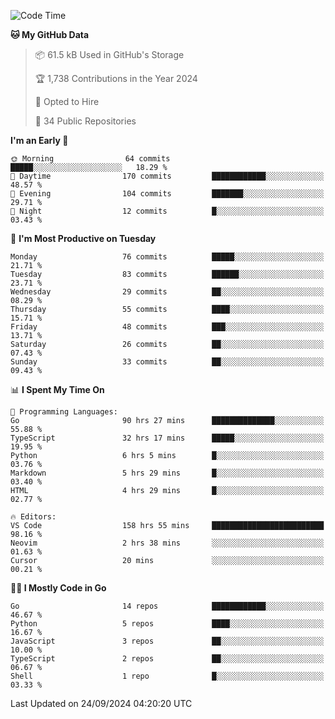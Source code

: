 <!--START_SECTION:thansetan-waka-->
![Code Time](http://img.shields.io/badge/Code%20Time-161%20hrs%2054%20mins-blue)

**🐱 My GitHub Data** 

> 📦 61.5 kB Used in GitHub's Storage 
 > 
> 🏆 1,738 Contributions in the Year 2024
 > 
> 💼 Opted to Hire
 > 
> 📜 34 Public Repositories 
 > 

**I'm an Early 🐤** 

```text
🌞 Morning                64 commits          █████░░░░░░░░░░░░░░░░░░░░   18.29 % 
🌆 Daytime                170 commits         ████████████░░░░░░░░░░░░░   48.57 % 
🌃 Evening                104 commits         ███████░░░░░░░░░░░░░░░░░░   29.71 % 
🌙 Night                  12 commits          █░░░░░░░░░░░░░░░░░░░░░░░░   03.43 % 
```

📅 **I'm Most Productive on Tuesday** 

```text
Monday                   76 commits          █████░░░░░░░░░░░░░░░░░░░░   21.71 % 
Tuesday                  83 commits          ██████░░░░░░░░░░░░░░░░░░░   23.71 % 
Wednesday                29 commits          ██░░░░░░░░░░░░░░░░░░░░░░░   08.29 % 
Thursday                 55 commits          ████░░░░░░░░░░░░░░░░░░░░░   15.71 % 
Friday                   48 commits          ███░░░░░░░░░░░░░░░░░░░░░░   13.71 % 
Saturday                 26 commits          ██░░░░░░░░░░░░░░░░░░░░░░░   07.43 % 
Sunday                   33 commits          ██░░░░░░░░░░░░░░░░░░░░░░░   09.43 % 
```

📊 **I Spent My Time On** 

```text
💬 Programming Languages: 
Go                       90 hrs 27 mins      ██████████████░░░░░░░░░░░   55.88 % 
TypeScript               32 hrs 17 mins      █████░░░░░░░░░░░░░░░░░░░░   19.95 % 
Python                   6 hrs 5 mins        █░░░░░░░░░░░░░░░░░░░░░░░░   03.76 % 
Markdown                 5 hrs 29 mins       █░░░░░░░░░░░░░░░░░░░░░░░░   03.40 % 
HTML                     4 hrs 29 mins       █░░░░░░░░░░░░░░░░░░░░░░░░   02.77 % 

🔥 Editors: 
VS Code                  158 hrs 55 mins     █████████████████████████   98.16 % 
Neovim                   2 hrs 38 mins       ░░░░░░░░░░░░░░░░░░░░░░░░░   01.63 % 
Cursor                   20 mins             ░░░░░░░░░░░░░░░░░░░░░░░░░   00.21 % 
```

**🧑‍💻 I Mostly Code in Go** 

```text
Go                       14 repos            ████████████░░░░░░░░░░░░░   46.67 % 
Python                   5 repos             ████░░░░░░░░░░░░░░░░░░░░░   16.67 % 
JavaScript               3 repos             ██░░░░░░░░░░░░░░░░░░░░░░░   10.00 % 
TypeScript               2 repos             ██░░░░░░░░░░░░░░░░░░░░░░░   06.67 % 
Shell                    1 repo              █░░░░░░░░░░░░░░░░░░░░░░░░   03.33 % 
```

Last Updated on 24/09/2024 04:20:20 UTC
<!--END_SECTION:thansetan-waka-->